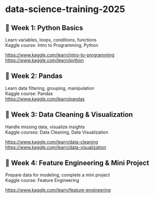 # data-science-training-2025

## 📌 Week 1: Python Basics
Learn variables, loops, conditions, functions  
Kaggle course: Intro to Programming, Python  

https://www.kaggle.com/learn/intro-to-programming  
https://www.kaggle.com/learn/python  

## 📌 Week 2: Pandas
Learn data filtering, grouping, manipulation  
Kaggle course: Pandas  
https://www.kaggle.com/learn/pandas

## 📌 Week 3: Data Cleaning & Visualization
Handle missing data, visualize insights  
Kaggle courses: Data Cleaning, Data Visualization  

https://www.kaggle.com/learn/data-cleaning  
https://www.kaggle.com/learn/data-visualization  

## 📌 Week 4: Feature Engineering & Mini Project  
Prepare data for modeling, complete a mini project  
Kaggle course: Feature Engineering 

https://www.kaggle.com/learn/feature-engineering  

